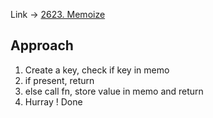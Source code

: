Link -> [2623. Memoize](https://leetcode.com/problems/memoize/description/?envType=study-plan-v2&envId=30-days-of-javascript)

## Approach
1. Create a key, check if key in memo
2. if present, return 
3. else call fn, store value in memo and return
4. Hurray ! Done